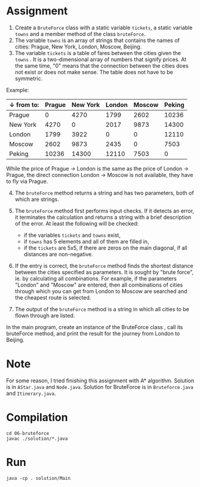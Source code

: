 # Assignment

1. Create a `BruteForce` class with a static variable `tickets`, a static variable `towns` and a member method of the class `bruteForce`.   
2. The variable `towns` is an array of strings that contains the names of cities: Prague, New York, London, Moscow, Beijing. 
3. The variable `tickets` is a table of fares between the cities given the `towns` . It is a two-dimensional array of numbers that 
signify prices. At the same time, "0" means that the connection between the cities does not exist or does not make sense. 
The table does not have to be symmetric. 

Example: 

| ↓ from   to: | Prague | New York | London | Moscow | Peking |
|--------------|--------|----------|--------|--------|--------|
| Prague | 0 | 4270 | 1799 | 2602 | 10236 |
| New York | 4270 | 0 | 2017 | 9873 | 14300 |
| London | 1799 | 3922 | 0 | 0 | 12110 |
| Moscow | 2602 | 9873 | 2435 | 0 | 7503 | 
| Peking | 10236 | 14300 | 12110 | 7503 | 0 | 

While the price of Prague -> London is the same as the price of London -> Prague, the direct connection London -> Moscow is not available, they have to fly via Prague. 

4. The `bruteForce` method returns a string and has two parameters, both of which are strings.  

5. The `bruteForce` method first performs input checks. If it detects an error, it terminates the calculation and returns a string with a brief description of the error. At least the following will be checked: 
    
    - if the variables `tickets` and `towns` exist, 
    - if `towns` has 5 elements and all of them are filled in, 
    - if the `tickets` are 5x5, if there are zeros on the main diagonal, if all distances are non-negative.  

6. If the entry is correct, the `bruteForce` method finds the shortest distance between the cities specified as parameters. It is sought by "brute force", ie. by calculating all combinations. For example, if the parameters "London" and "Moscow" are entered, then all combinations of cities through which you can get from London to Moscow are searched and the cheapest route is selected.  

7. The output of the `bruteForce` method is a string in which all cities to be flown through are listed. 

In the main program, create an instance of the BruteForce class , call its bruteForce method, and print the result for the journey from London to Beijing. 

# Note
For some reason, I tried finishing this assignment with A* algorithm. Solution is in `AStar.java` and `Node.java`. Solution for BruteForce is in `Bruteforce.java` and `Itinerary.java`.

# Compilation

    cd 06-bruteforce
    javac ./solution/*.java

# Run

    java -cp . solution/Main
